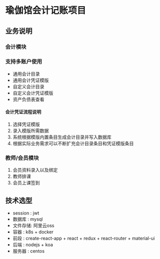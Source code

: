 # 瑜伽馆会计记账项目
## 业务说明
### 会计模块
### 支持多账户使用
* 通用会计目录
* 通用会计凭证模版
* 自定义会计目录
* 自定义会计凭证模版
* 资产负债表查看

#### 会计凭证流程说明
1. 选择凭证模版
2. 录入模版所需数据
3. 系统根据模版内置条目生成会计目录并写入数据库
4. 根据实际业务需求可以不断扩充会计目录条目和凭证模版条目

### 教师/会员模块
1. 会员资料录入以及绑定
2. 教师排课
3. 会员上课签到

## 技术选型
* session : jwt
* 数据库  : mysql
* 文件存储: 阿里云oss
* 容器    : k8s + docker
* 前段    : create-react-app + react + redux + react-router + material-ui
* 后端    : nodejs + koa
* 服务器  : centos

